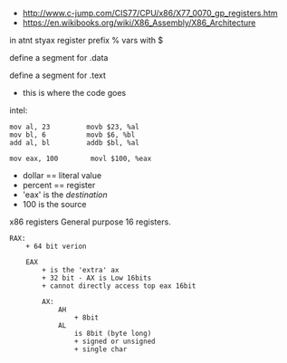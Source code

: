 + http://www.c-jump.com/CIS77/CPU/x86/X77_0070_gp_registers.htm
+ https://en.wikibooks.org/wiki/X86_Assembly/X86_Architecture

in atnt styax
    register prefix %
    vars with $

define a segment for .data

define a segment for .text
+ this is where the code goes

intel:

    mov al, 23         movb $23, %al
    mov bl, 6          movb $6, %bl
    add al, bl         addb $bl, %al

    mov eax, 100        movl $100, %eax

+ dollar == literal value
+ percent == register
+ 'eax' is the _destination_
+ 100 is the source

x86 registers
General purpose
    16 registers.

    RAX:
        + 64 bit verion

        EAX
            + is the 'extra' ax
            + 32 bit - AX is Low 16bits
            + cannot directly access top eax 16bit

            AX:
                AH
                    + 8bit
                AL
                    is 8bit (byte long)
                    + signed or unsigned
                    + single char

